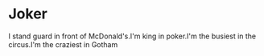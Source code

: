 # Joker
I stand guard in front of McDonald's.I'm king in poker.I'm the busiest in the circus.I'm the craziest in Gotham
